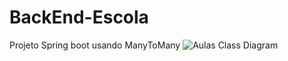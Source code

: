 # BackEnd-Escola
Projeto Spring boot usando ManyToMany
![Aulas Class Diagram](https://user-images.githubusercontent.com/95223420/178252101-c081d7c7-b5e3-45ff-9b75-14950a2ce6ff.jpeg)
